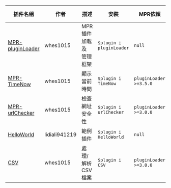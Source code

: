 | 插件名稱 | 作者 | 描述 | 安裝 | MPR依賴 | NPM依賴 |
| --- | --- | --- | --- | --- | --- |
|[MPR-pluginLoader](https://github.com/ExpTechTW/MPR-pluginLoader)|whes1015|MPR 插件 加載 及 管理 框架|`$plugin i pluginLoader`|`null`|`null`|
|[MPR-TimeNow](https://github.com/ExpTechTW/MPR-TimeNow)|whes1015|顯示當前時間|`$plugin i TimeNow`|`pluginLoader >=3.5.0`|`null`|
|[MPR-urlChecker](https://github.com/ExpTechTW/MPR-urlChecker)|whes1015|檢查網址安全性|`$plugin i urlChecker`|`pluginLoader >=3.0.0`|`null`|
|[HelloWorld](https://github.com/lidiali941219/MPR-HelloWorld)|lidiali941219|範例 插件|`$plugin i HelloWorld`|`null`|`null`|
|[CSV](https://github.com/ExpTechTW/MPR-CSV)|whes1015|處理/解析 CSV 檔案|`$plugin i CSV`|`pluginLoader >=3.0.0`|`null`|
